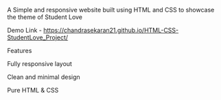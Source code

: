 A Simple and responsive website built using HTML and CSS to showcase the theme of Student Love

Demo Link - https://chandrasekaran21.github.io/HTML-CSS-StudentLove_Project/

Features

Fully responsive layout

Clean and minimal design

Pure HTML & CSS

